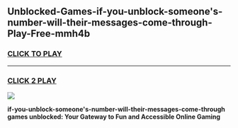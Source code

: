 
## Unblocked-Games-if-you-unblock-someone's-number-will-their-messages-come-through-Play-Free-mmh4b
<h3>
<a href="https://premium76.site?title=if-you-unblock-someone's-number-will-their-messages-come-through&ref=10A">CLICK TO PLAY</a></h3>
<hr>

<h3>
<a href="https://premium76.site?title=if-you-unblock-someone's-number-will-their-messages-come-through&ref=10A">CLICK 2 PLAY</a>
  
</h3>

<a href="https://premium76.site?title=if-you-unblock-someone's-number-will-their-messages-come-through&ref=10A"><img src="https://clearcache.store/games.png"></a>


**if-you-unblock-someone's-number-will-their-messages-come-through games unblocked: Your Gateway to Fun and Accessible Online Gaming**
